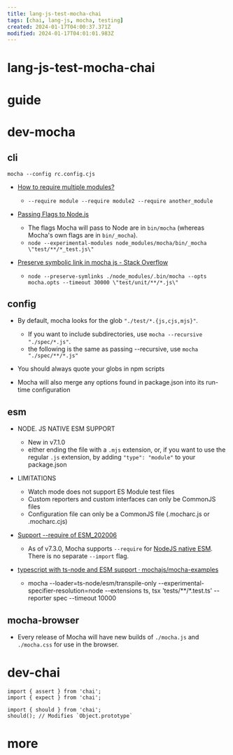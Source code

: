 ```yaml
---
title: lang-js-test-mocha-chai
tags: [chai, lang-js, mocha, testing]
created: 2024-01-17T04:00:37.371Z
modified: 2024-01-17T04:01:01.983Z
---
```


# lang-js-test-mocha-chai

# guide

# dev-mocha

## cli

```shell
mocha --config rc.config.cjs
```

- [How to require multiple modules?](https://github.com/mochajs/mocha/issues/2250)
  - `--require module --require module2 --require another_module`

- [Passing Flags to Node.js](https://github.com/mochajs/mocha/issues/3060)
  - The flags Mocha will pass to Node are in `bin/mocha` (whereas Mocha's own flags are in `bin/_mocha`). 
  - `node --experimental-modules node_modules/mocha/bin/_mocha \"test/**/*_test.js\"`
- [Preserve symbolic link in mocha js - Stack Overflow](https://stackoverflow.com/questions/61132438/preserve-symbolic-link-in-mocha-js)
  - `node --preserve-symlinks ./node_modules/.bin/mocha --opts mocha.opts --timeout 30000 \"test/unit/**/*.js\"`

## config

- By default, mocha looks for the glob `"./test/*.{js,cjs,mjs}"`.
  - If you want to include subdirectories, use `mocha --recursive "./spec/*.js"`.
  - the following is the same as passing --recursive, use `mocha "./spec/**/*.js"`

- You should always quote your globs in npm scripts

- Mocha will also merge any options found in package.json into its run-time configuration

## esm

- NODE. JS NATIVE ESM SUPPORT
  - New in v7.1.0
  - either ending the file with a `.mjs` extension, or, if you want to use the regular `.js` extension, by adding `"type": "module"` to your package.json
- LIMITATIONS
  - Watch mode does not support ES Module test files
  - Custom reporters and custom interfaces can only be CommonJS files
  - Configuration file can only be a CommonJS file (.mocharc.js or .mocharc.cjs)

- [Support --require of ESM_202006](https://github.com/mochajs/mocha/pull/4304)
  - As of v7.3.0, Mocha supports `--require` for [NodeJS native ESM](#nodejs-native-esm-support). There is no separate `--import` flag.

- [typescript with ts-node and ESM support · mochajs/mocha-examples](https://github.com/mochajs/mocha-examples/issues/47)
  - mocha --loader=ts-node/esm/transpile-only --experimental-specifier-resolution=node --extensions ts, tsx 'tests/**/*.test.ts' --reporter spec --timeout 10000

## mocha-browser

- Every release of Mocha will have new builds of `./mocha.js` and `./mocha.css` for use in the browser.
# dev-chai

```JS
import { assert } from 'chai';
import { expect } from 'chai';

import { should } from 'chai';
should(); // Modifies `Object.prototype`
```

# more
